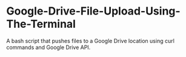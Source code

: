 # Google-Drive-File-Upload-Using-The-Terminal
A bash script that pushes files to a Google Drive location using curl commands and Google Drive API.
